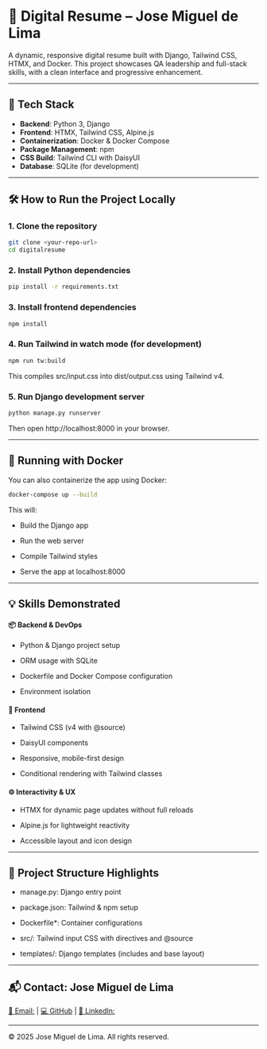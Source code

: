 # 🧠 Digital Resume – Jose Miguel de Lima

A dynamic, responsive digital resume built with Django, Tailwind CSS, HTMX, and Docker. This project showcases QA leadership and full-stack skills, with a clean interface and progressive enhancement.

---

## 🚀 Tech Stack

- **Backend**: Python 3, Django
- **Frontend**: HTMX, Tailwind CSS, Alpine.js
- **Containerization**: Docker & Docker Compose
- **Package Management**: npm
- **CSS Build**: Tailwind CLI with DaisyUI
- **Database**: SQLite (for development)

---

## 🛠️ How to Run the Project Locally

### 1. Clone the repository

```bash
git clone <your-repo-url>
cd digitalresume
```

### 2. Install Python dependencies

```bash
pip install -r requirements.txt
```

### 3. Install frontend dependencies

```bash
npm install
```

### 4. Run Tailwind in watch mode (for development)

```bash
npm run tw:build
```
This compiles src/input.css into dist/output.css using Tailwind v4.

### 5. Run Django development server

```bash
python manage.py runserver
```
Then open http://localhost:8000 in your browser.

----------------------

## 🐳 Running with Docker
You can also containerize the app using Docker:

```bash
docker-compose up --build
```
This will:

 - Build the Django app

 - Run the web server

 - Compile Tailwind styles

 - Serve the app at localhost:8000

 ---------------------------------

 ## 💡 Skills Demonstrated

 #### 📦 Backend & DevOps
 - Python & Django project setup

 - ORM usage with SQLite

 - Dockerfile and Docker Compose configuration

 - Environment isolation

#### 🎨 Frontend
 - Tailwind CSS (v4 with @source)

 - DaisyUI components

 - Responsive, mobile-first design

 - Conditional rendering with Tailwind classes

#### ⚙️ Interactivity & UX
 - HTMX for dynamic page updates without full reloads

 - Alpine.js for lightweight reactivity

 - Accessible layout and icon design

 -----------------------------

## 📂 Project Structure Highlights
- manage.py: Django entry point

- package.json: Tailwind & npm setup

- Dockerfile*: Container configurations

- src/: Tailwind input CSS with directives and @source

- templates/: Django templates (includes and base layout)

--------------------------
## 📬 Contact: Jose Miguel de Lima
[📧 Email:](delimajm@gmail.com) | 
[💻 GitHub]() | 
[🔗 LinkedIn:](linkedin.com/in/jose-de-lima-aa8a5a23)

---------------
© 2025 Jose Miguel de Lima. All rights reserved.